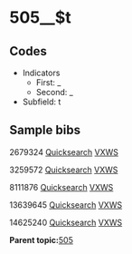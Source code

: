 # 505\_\_$t

## Codes

-   Indicators
    -   First: \_
    -   Second: \_
-   Subfield: t

## Sample bibs

2679324 [Quicksearch](https://search.library.yale.edu/catalog/2679324) [VXWS](http://prodorbis.library.yale.edu:7014/vxws/GetHoldingsService?bibId=2679324)

3259572 [Quicksearch](https://search.library.yale.edu/catalog/3259572) [VXWS](http://prodorbis.library.yale.edu:7014/vxws/GetHoldingsService?bibId=3259572)

8111876 [Quicksearch](https://search.library.yale.edu/catalog/8111876) [VXWS](http://prodorbis.library.yale.edu:7014/vxws/GetHoldingsService?bibId=8111876)

13639645 [Quicksearch](https://search.library.yale.edu/catalog/13639645) [VXWS](http://prodorbis.library.yale.edu:7014/vxws/GetHoldingsService?bibId=13639645)

14625240 [Quicksearch](https://search.library.yale.edu/catalog/14625240) [VXWS](http://prodorbis.library.yale.edu:7014/vxws/GetHoldingsService?bibId=14625240)

**Parent topic:**[505](../../tags/505/505.md)

